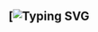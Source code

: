 ## [![Typing SVG](https://capsule-render.vercel.app/api?type=Venom&color=gradient&height=300&section=header&text=Welcome%20to%20my%20GitHub%20%F0%9F%A4%97)
<!--
**cone-001/cone-001** is a ✨ _special_ ✨ repository because its `README.md` (this file) appears on your GitHub profile.

Here are some ideas to get you started:

- 🔭 I’m currently working on ...
- 🌱 I’m currently learning ...
- 👯 I’m looking to collaborate on ...
- 🤔 I’m looking for help with ...
- 💬 Ask me about ...
- 📫 How to reach me: ...
- 😄 Pronouns: ...
- ⚡ Fun fact: ...
-->
